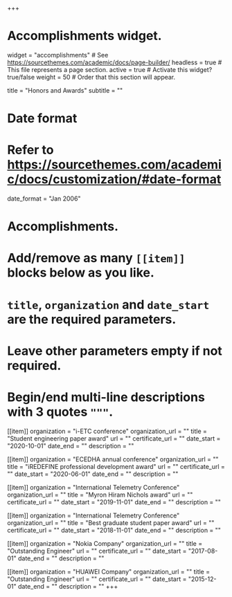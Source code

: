 +++
# Accomplishments widget.
widget = "accomplishments"  # See https://sourcethemes.com/academic/docs/page-builder/
headless = true  # This file represents a page section.
active = true  # Activate this widget? true/false
weight = 50  # Order that this section will appear.

title = "Honors and Awards"
subtitle = ""

# Date format
#   Refer to https://sourcethemes.com/academic/docs/customization/#date-format
date_format = "Jan 2006"

# Accomplishments.
#   Add/remove as many `[[item]]` blocks below as you like.
#   `title`, `organization` and `date_start` are the required parameters.
#   Leave other parameters empty if not required.
#   Begin/end multi-line descriptions with 3 quotes `"""`.

[[item]]
  organization = "i-ETC conference"
  organization_url = ""
  title = "Student engineering paper award"
  url = ""
  certificate_url = ""
  date_start = "2020-10-01"
  date_end = ""
  description = ""

[[item]]
  organization = "ECEDHA annual conference"
  organization_url = ""
  title = "iREDEFINE professional development award"
  url = ""
  certificate_url = ""
  date_start = "2020-06-01"
  date_end = ""
  description = ""

[[item]]
  organization = "International Telemetry Conference"
  organization_url = ""
  title = "Myron Hiram Nichols award"
  url = ""
  certificate_url = ""
  date_start = "2019-11-01"
  date_end = ""
  description = ""

[[item]]
  organization = "International Telemetry Conference"
  organization_url = ""
  title = "Best graduate student paper award"
  url = ""
  certificate_url = ""
  date_start = "2018-11-01"
  date_end = ""
  description = ""

  [[item]]
  organization = "Nokia Company"
  organization_url = ""
  title = "Outstanding Engineer"
  url = ""
  certificate_url = ""
  date_start = "2017-08-01"
  date_end = ""
  description = ""
  
  [[item]]
  organization = "HUAWEI Company"
  organization_url = ""
  title = "Outstanding Engineer"
  url = ""
  certificate_url = ""
  date_start = "2015-12-01"
  date_end = ""
  description = ""
+++
